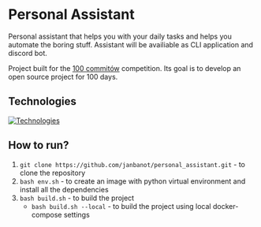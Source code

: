 # Personal Assistant
Personal assistant that helps you with your daily tasks and helps you automate the boring stuff.
Assistant will be availiable as CLI application and discord bot.

Project built for the [100 commitów](https://100commitow.pl/) competition. Its goal is to develop an open source project for 100 days.

## Technologies
[![Technologies](https://skillicons.dev/icons?i=py,flask,postgres)](https://skillicons.dev)

## How to run?
1. ```git clone https://github.com/janbanot/personal_assistant.git``` - to clone the repository
1. ```bash env.sh``` - to create an image with python virtual environment and install all the dependencies
2. ```bash build.sh``` - to build the project
    - ```bash build.sh --local``` - to build the project using local docker-compose settings
